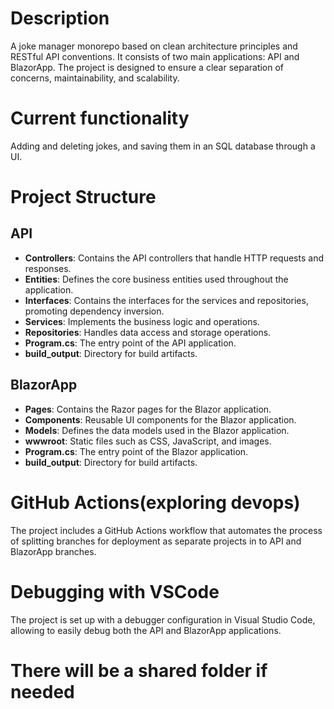 
# Description
A joke manager monorepo based on clean architecture principles and RESTful API conventions. It consists of two main applications: API and BlazorApp. The project is designed to ensure a clear separation of concerns, maintainability, and scalability.

# Current functionality
Adding and deleting jokes, and saving them in an SQL database through a UI.

# Project Structure
## API

- **Controllers**: Contains the API controllers that handle HTTP requests and responses.
- **Entities**: Defines the core business entities used throughout the application.
- **Interfaces**: Contains the interfaces for the services and repositories, promoting dependency inversion.
- **Services**: Implements the business logic and operations.
- **Repositories**: Handles data access and storage operations.
- **Program.cs**: The entry point of the API application.
- **build_output**: Directory for build artifacts.

## BlazorApp

- **Pages**: Contains the Razor pages for the Blazor application.
- **Components**: Reusable UI components for the Blazor application.
- **Models**: Defines the data models used in the Blazor application.
- **wwwroot**: Static files such as CSS, JavaScript, and images.
- **Program.cs**: The entry point of the Blazor application.
- **build_output**: Directory for build artifacts.
  

# GitHub Actions(exploring devops)
The project includes a GitHub Actions workflow that automates the process of splitting branches for deployment as separate projects in to API and BlazorApp branches.

# Debugging with VSCode
The project is set up with a debugger configuration in Visual Studio Code, allowing to easily debug both the API and BlazorApp applications.

# There will be a shared folder if needed
